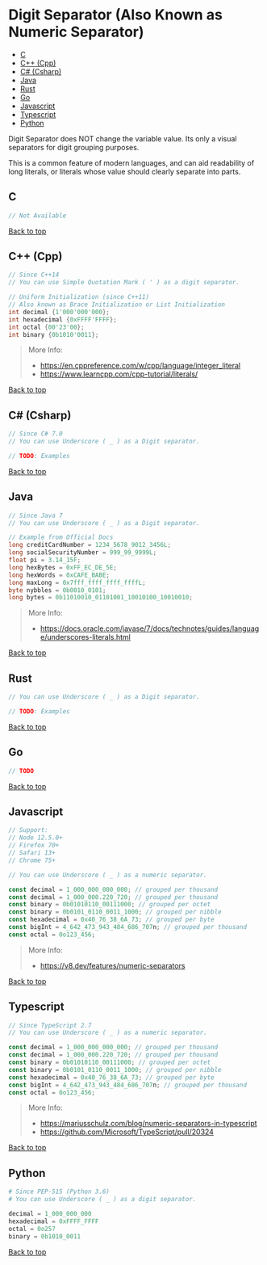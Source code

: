 # Digit Separator (Also Known as Numeric Separator)

- [C](#c)
- [C++ (Cpp)](#c-cpp)
- [C# (Csharp)](#c-csharp)
- [Java](#java)
- [Rust](#rust)
- [Go](#go)
- [Javascript](#javascript)
- [Typescript](#typescript)
- [Python](#python)

Digit Separator does NOT change the variable value. Its only a visual separators for digit grouping purposes.

This is a common feature of modern languages, and can aid readability of long literals, or literals whose value should clearly separate into parts.

## C

```C
// Not Available
```

[Back to top](#top)

## C++ (Cpp)

```Cpp
// Since C++14
// You can use Simple Quotation Mark ( ' ) as a digit separator.

// Uniform Initialization (since C++11)
// Also known as Brace Initialization or List Initialization
int decimal {1'000'000'000};
int hexadecimal {0xFFFF'FFFF};
int octal {00'23'00};
int binary {0b1010'0011};
```

> More Info:
> - https://en.cppreference.com/w/cpp/language/integer_literal
> - https://www.learncpp.com/cpp-tutorial/literals/

[Back to top](#top)

## C# (Csharp)

```Cs
// Since C# 7.0
// You can use Underscore ( _ ) as a Digit separator.

// TODO: Examples
```

[Back to top](#top)

## Java

```Java
// Since Java 7
// You can use Underscore ( _ ) as a Digit separator.

// Example from Official Docs
long creditCardNumber = 1234_5678_9012_3456L;
long socialSecurityNumber = 999_99_9999L;
float pi = 3.14_15F;
long hexBytes = 0xFF_EC_DE_5E;
long hexWords = 0xCAFE_BABE;
long maxLong = 0x7fff_ffff_ffff_ffffL;
byte nybbles = 0b0010_0101;
long bytes = 0b11010010_01101001_10010100_10010010;
```

> More Info:
> - https://docs.oracle.com/javase/7/docs/technotes/guides/language/underscores-literals.html

[Back to top](#top)

## Rust

```Rust
// You can use Underscore ( _ ) as a Digit separator.

// TODO: Examples
```

[Back to top](#top)

## Go

```Go
// TODO
```

[Back to top](#top)

## Javascript

```Javascript
// Support:
// Node 12.5.0+
// Firefox 70+
// Safari 13+
// Chrome 75+

// You can use Underscore ( _ ) as a numeric separator.

const decimal = 1_000_000_000_000; // grouped per thousand
const decimal = 1_000_000.220_720; // grouped per thousand
const binary = 0b01010110_00111000; // grouped per octet
const binary = 0b0101_0110_0011_1000; // grouped per nibble
const hexadecimal = 0x40_76_38_6A_73; // grouped per byte
const bigInt = 4_642_473_943_484_686_707n; // grouped per thousand
const octal = 0o123_456;
```

> More Info:
> - https://v8.dev/features/numeric-separators

[Back to top](#top)

## Typescript

```Typescript
// Since TypeScript 2.7
// You can use Underscore ( _ ) as a numeric separator.

const decimal = 1_000_000_000_000; // grouped per thousand
const decimal = 1_000_000.220_720; // grouped per thousand
const binary = 0b01010110_00111000; // grouped per octet
const binary = 0b0101_0110_0011_1000; // grouped per nibble
const hexadecimal = 0x40_76_38_6A_73; // grouped per byte
const bigInt = 4_642_473_943_484_686_707n; // grouped per thousand
const octal = 0o123_456;
```

> More Info:
> - https://mariusschulz.com/blog/numeric-separators-in-typescript
> - https://github.com/Microsoft/TypeScript/pull/20324

[Back to top](#top)

## Python

```Python
# Since PEP-515 (Python 3.6)
# You can use Underscore ( _ ) as a digit separator.

decimal = 1_000_000_000
hexadecimal = 0xFFFF_FFFF
octal = 0o257
binary = 0b1010_0011
```

[Back to top](#top)
